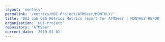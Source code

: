 ```yaml
---
layout: 'monthly'
permalink: '/metrics/HDI-Project/ATMSeer/MONTHLY/'
title: 'DAI Lab OSS Metrics Metrics report for ATMSeer | MONTHLY-REPORT-2019-01-01'
organization: 'HDI-Project'
repository: 'ATMSeer'
current_date: '2019-01-01'
---
```

